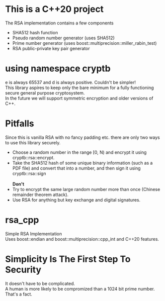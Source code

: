 # This is a C++20 project
The RSA implementation contains a few components
* SHA512 hash function
* Pseudo random number generator (uses SHA512)
* Prime number generator (uses boost::multiprecision::miller_rabin_test)
* RSA public-private key pair generator
# using namespace cryptb
e is always 65537 and d is always positive. Couldn't be simpler!\
This library aspires to keep only the bare minimum for a fully functioning secure general purpose cryptosystem.\
In the future we will support symmetric encryption and older versions of C++.
# Pitfalls
Since this is vanilla RSA with no fancy padding etc. there are only two ways to use this library securely.
* Choose a random number in the range \[0, N) and encrypt it using cryptb::rsa::encrypt.
* Take the SHA512 hash of some unique binary information (such as a PDF file) and convert that into a number, and then sign it using cryptb::rsa::sign
\
\
**Don't**
* Try to encrypt the same large random number more than once (Chinese remainder theorem attack).
* Use RSA for anything but key exchange and digital signatures.
# rsa_cpp
Simple RSA Implementation\
Uses boost::endian and boost::multiprecision::cpp_int and C++20 features.
# Simplicity Is The First Step To Security
It doesn't have to be complicated.\
A human is more likely to be compromized than a 1024 bit prime number. That's a fact.
